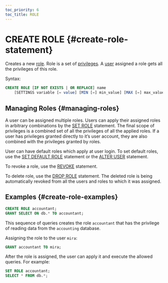 ```yaml
---
toc_priority: 6
toc_title: ROLE
---
```


# CREATE ROLE {#create-role-statement}

Creates a new [role](../../../operations/access-rights.md#role-management). Role is a set of [privileges](../../../sql-reference/statements/grant.md#grant-privileges). A [user](../../../sql-reference/statements/create/user.md) assigned a role gets all the privileges of this role.

Syntax:

``` sql
CREATE ROLE [IF NOT EXISTS | OR REPLACE] name
    [SETTINGS variable [= value] [MIN [=] min_value] [MAX [=] max_value] [READONLY|WRITABLE] | PROFILE 'profile_name'] [,...]
```

## Managing Roles {#managing-roles}

A user can be assigned multiple roles. Users can apply their assigned roles in arbitrary combinations by the [SET ROLE](../../../sql-reference/statements/set-role.md) statement. The final scope of privileges is a combined set of all the privileges of all the applied roles. If a user has privileges granted directly to it’s user account, they are also combined with the privileges granted by roles.

User can have default roles which apply at user login. To set default roles, use the [SET DEFAULT ROLE](../../../sql-reference/statements/set-role.md#set-default-role-statement) statement or the [ALTER USER](../../../sql-reference/statements/alter.md#alter-user-statement) statement.

To revoke a role, use the [REVOKE](../../../sql-reference/statements/revoke.md) statement.

To delete role, use the [DROP ROLE](../../../sql-reference/statements/drop.md#drop-role-statement) statement. The deleted role is being automatically revoked from all the users and roles to which it was assigned.

## Examples {#create-role-examples}

``` sql
CREATE ROLE accountant;
GRANT SELECT ON db.* TO accountant;
```

This sequence of queries creates the role `accountant` that has the privilege of reading data from the `accounting` database.

Assigning the role to the user `mira`:

``` sql
GRANT accountant TO mira;
```

After the role is assigned, the user can apply it and execute the allowed queries. For example:

``` sql
SET ROLE accountant;
SELECT * FROM db.*;
```
